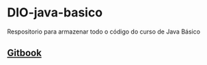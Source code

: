 # DIO-java-basico
Respositorio para armazenar todo o código do curso de Java Básico


## [Gitbook](https://glysns.gitbook.io/java-basico/sintaxe/anatomia-das-classes)
